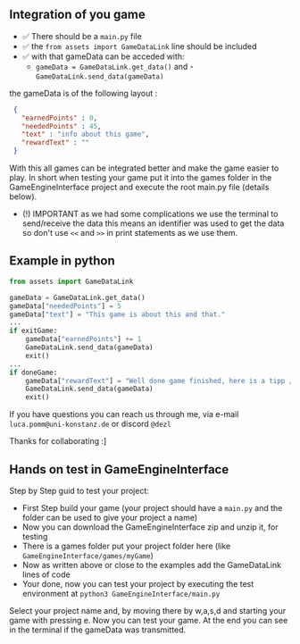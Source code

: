 ## Integration of you game
 - ✅ There should be a `main.py` file
 - ✅ the `from assets import GameDataLink` line should be included
 - ✅ with that gameData can be acceded with:
   - `gameData = GameDataLink.get_data()` and - `GameDataLink.send_data(gameData)`


the gameData is of the following layout :
```json
 {
   "earnedPoints" : 0,
   "neededPoints" : 45,
   "text" : "info about this game",
   "rewardText" : ""
 }
```

With this all games can be integrated better and make the game easier to play.
In short when testing your game put it into the games folder in the GameEngineInterface project and execute the root main.py file (details below).

- (!) IMPORTANT as we had some complications we use the terminal to send/receive the data this means an identifier was used to get the data so don't use `<<` and `>>` in print statements as we use them.

## Example in python

```python
from assets import GameDataLink

gameData = GameDataLink.get_data()
gameData["neededPoints"] = 5
gameData["text"] = "This game is about this and that."
...
if exitGame:
    gameData["earnedPoints"] += 1
    GameDataLink.send_data(gameData)
    exit()
...
if doneGame:
    gameData["rewardText"] = "Well done game finished, here is a tipp / tldr what you learned"
    GameDataLink.send_data(gameData)
    exit()

```

If you have questions you can reach us through me, via e-mail `luca.pomm@uni-konstanz.de` or discord `@dezl`

Thanks for collaborating :]

## Hands on test in GameEngineInterface
Step by Step guid to test your project:

- First Step build your game (your project should have a `main.py` and the folder can be used to give your project a name)
- Now you can download the GameEngineInterface zip and unzip it, for testing
- There is a games folder put your project folder here (like `GameEngineInterface/games/myGame`)
- Now as written above or close to the examples add the GameDataLink lines of code
- Your done, now you can test your project by executing the test environment at `python3 GameEngineInterface/main.py`

Select your project name and, by moving there by w,a,s,d and starting your game with pressing e. Now you can test your game. At the end you can see in the terminal if the gameData was transmitted.